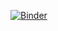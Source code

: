 [![Binder](https://mybinder.org/badge_logo.svg)](https://mybinder.org/v2/gh/Dykee/Dykee.github.io/master)
